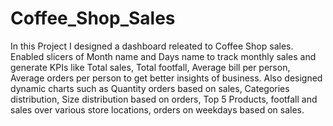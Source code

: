 # Coffee_Shop_Sales
In this Project I designed a dashboard releated to Coffee Shop sales. Enabled slicers of Month name and Days name to track monthly sales and generate KPIs like Total sales, Total footfall, Average bill per person, Average orders per person to get better insights of business. Also designed dynamic charts such as Quantity orders based on sales, Categories distribution, Size distribution based on orders, Top 5 Products, footfall and sales over various store locations, orders on weekdays based on sales.

